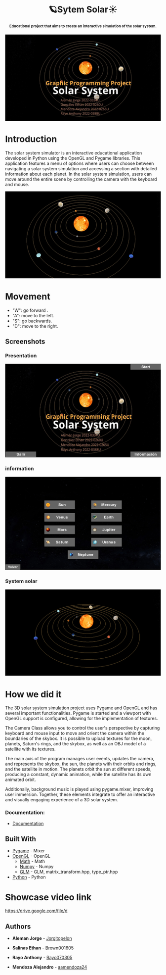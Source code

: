 <div align="center">
<h1 >🪐Sytem Solar☀️</h1>
<p ><sup><b>Educational project that aims to create an interactive simulation of the solar system. </b></sup></p>
</div>

![poster](https://github.com/Rayo070305/Proyecto_final_pg/blob/main/Documentacion/Imagenes%20referencia/presen.jpg)

# Introduction

The solar system simulator is an interactive educational application developed in Python using the OpenGL and Pygame libraries. This application features a menu of options where users can choose between navigating a solar system simulation and accessing a section with detailed information about each planet. In the solar system simulation, users can move around the entire scene by controlling the camera with the keyboard and mouse.

![posterfinal](https://github.com/Rayo070305/Proyecto_final_pg/blob/main/Documentacion/Imagenes%20referencia/inicio.jpg)



# Movement

- "W": go forward .
- "A": move to the left.
- "S": go backwards.
- "D": move to the right.

## Screenshots

### Presentation

![Presen](https://github.com/Rayo070305/Proyecto_final_pg/blob/main/Documentacion/Imagenes%20referencia/presentacion.png)

### information

![Info](https://github.com/Rayo070305/Proyecto_final_pg/blob/main/Documentacion/Imagenes%20referencia/menu.png)

### System solar

![solar](https://github.com/Rayo070305/Proyecto_final_pg/blob/main/Documentacion/Imagenes%20referencia/slar.png)


# How we did it

The 3D solar system simulation project uses Pygame and OpenGL and has several important functionalities. Pygame is started and a viewport with OpenGL support is configured, allowing for the implementation of textures.

The Camera Class allows you to control the user's perspective by capturing keyboard and mouse input to move and orient the camera within the boundaries of the skybox. It is possible to upload textures for the moon, planets, Saturn's rings, and the skybox, as well as an OBJ model of a satellite with its textures.

The main axis of the program manages user events, updates the camera, and represents the skybox, the sun, the planets with their orbits and rings, and the satellite in motion. The planets orbit the sun at different speeds, producing a constant, dynamic animation, while the satellite has its own animated orbit.

Additionally, background music is played using pygame.mixer, improving user immersion. Together, these elements integrate to offer an interactive and visually engaging experience of a 3D solar system.

### Documentation:

- [Documentation](<>)

## Built With

- [Pygame](https://www.pygame.org/docs/) - Mixer
- [OpenGL](https://www.opengl.org/) - OpenGL
  - [Math](https://docs.python.org/3/library/math.html) - Math
  - [Numpy](https://numpy.org/) - Numpy
  - [GLM](https://glm.g-truc.net/0.9.9/index.html) - GLM, matrix_transform.hpp, type_ptr.hpp
- [Python](https://docs.python.org/3/) - Python



# Showcase video link
https://drive.google.com/file/d

## Authors

- **Aleman Jorge** - [Jorgitopelon ](https://github.com/Rayo070305)

* **Salinas Ethan** - [Brown001605](https://github.com/Brown001605)

* **Rayo Anthony** - [Rayo070305](https://github.com/Rayo070305)

* **Mendoza Alejandro** - [aamendoza24](https://github.com/aamendoza24)


